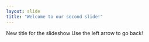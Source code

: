```yaml
---
layout: slide
title: "Welcome to our second slide!"
---
```

New title for the slideshow
Use the left arrow to go back!